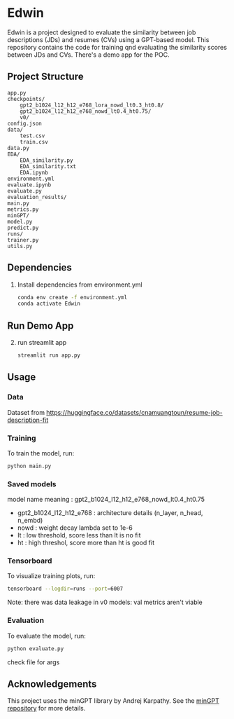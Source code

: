 # Edwin

Edwin is a project designed to evaluate the similarity between job descriptions (JDs) and resumes (CVs) using a GPT-based model. This repository contains the code for training qnd evaluating the similarity scores between JDs and CVs. There's a demo app for the POC.

## Project Structure

```
app.py
checkpoints/
    gpt2_b1024_l12_h12_e768_lora_nowd_lt0.3_ht0.8/
    gpt2_b1024_l12_h12_e768_nowd_lt0.4_ht0.75/
    v0/
config.json
data/
    test.csv
    train.csv
data.py
EDA/
    EDA_similarity.py
    EDA_similarity.txt
    EDA.ipynb
environment.yml
evaluate.ipynb
evaluate.py
evaluation_results/
main.py
metrics.py
minGPT/
model.py
predict.py
runs/
trainer.py
utils.py
```

## Dependencies

1. Install dependencies from environment.yml

    ```sh
    conda env create -f environment.yml
    conda activate Edwin
    ```

## Run Demo App

2. run streamlit app

    ```sh
    streamlit run app.py
    ```

## Usage

### Data
Dataset from https://huggingface.co/datasets/cnamuangtoun/resume-job-description-fit

### Training

To train the model, run:
```sh
python main.py
```

### Saved models
model name meaning : gpt2_b1024_l12_h12_e768_nowd_lt0.4_ht0.75
  - gpt2_b1024_l12_h12_e768 : architecture details (n_layer, n_head, n_embd)
  - nowd : weight decay lambda set to 1e-6
  - lt : low threshold, score less than lt is no fit
  - ht : high threshol, score more than ht is good fit

### Tensorboard

To visualize training plots, run:
```sh
tensorboard --logdir=runs --port=6007
```
Note: there was data leakage in v0 models: val metrics aren't viable

### Evaluation

To evaluate the model, run:
```sh
python evaluate.py
```
check file for args

## Acknowledgements

This project uses the minGPT library by Andrej Karpathy. See the [minGPT repository](https://github.com/karpathy/minGPT) for more details.